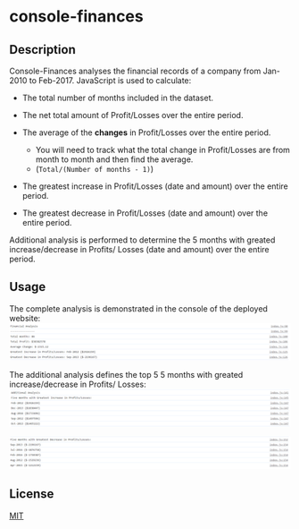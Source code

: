 # console-finances

## Description
Console-Finances analyses the financial records of a company from Jan-2010 to Feb-2017. JavaScript is used to calculate:
* The total number of months included in the dataset.

* The net total amount of Profit/Losses over the entire period.

* The average of the **changes** in Profit/Losses over the entire period.
  * You will need to track what the total change in Profit/Losses are from month to month and then find the average.
  * (`Total/(Number of months - 1)`)

* The greatest increase in Profit/Losses (date and amount) over the entire period.

* The greatest decrease in Profit/Losses (date and amount) over the entire period.

Additional analysis is performed to determine the 5 months with greated increase/decrease in Profits/ Losses (date and amount) over the entire period.

## Usage

The complete analysis is demonstrated in the console of the deployed website: 
![Alt text](./screenshots/image.png)

The additional analysis defines the top 5 5 months with greated increase/decrease in Profits/ Losses:
![Alt text](./screenshots/image1.png)

![Alt text](./screenshots/image2.png)
## License

[MIT](https://choosealicense.com/licenses/mit/)